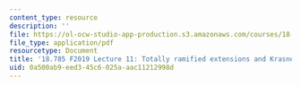 ```yaml
---
content_type: resource
description: ''
file: https://ol-ocw-studio-app-production.s3.amazonaws.com/courses/18-785-number-theory-i-fall-2019/0a500ab9eed345c6025aaac11212998d_MIT18_785F19_lec11.pdf
file_type: application/pdf
resourcetype: Document
title: '18.785 F2019 Lecture 11: Totally ramified extensions and Krasner''s lemma'
uid: 0a500ab9-eed3-45c6-025a-aac11212998d
---
```

